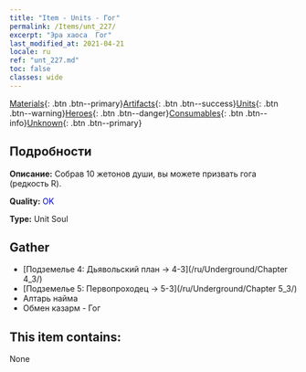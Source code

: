 ```yaml
---
title: "Item - Units - Гог"
permalink: /Items/unt_227/
excerpt: "Эра хаоса  Гог"
last_modified_at: 2021-04-21
locale: ru
ref: "unt_227.md"
toc: false
classes: wide
---
```

 [Materials](/ru/Items/){: .btn .btn--primary}[Artifacts](/ru/Items/Artifacts/){: .btn .btn--success}[Units](/ru/Items/Units/){: .btn .btn--warning}[Heroes](/ru/Items/Heroes/){: .btn .btn--danger}[Consumables](/ru/Items/Consumables/){: .btn .btn--info}[Unknown](/ru/Items/Unknown/){: .btn .btn--primary}

## Подробности
 **Описание:** Собрав 10 жетонов души, вы можете призвать гога (редкость R).

 **Quality:** <span style="color: #0000CD">OK</span>

 **Type:** Unit Soul

## Gather

*    [Подземелье 4: Дьявольский план -> 4-3](/ru/Underground/Chapter 4_3/) 
*    [Подземелье 5: Первопроходец -> 5-3](/ru/Underground/Chapter 5_3/) 
*    Алтарь найма 
*    Обмен казарм - Гог 

## This item contains:

  None

